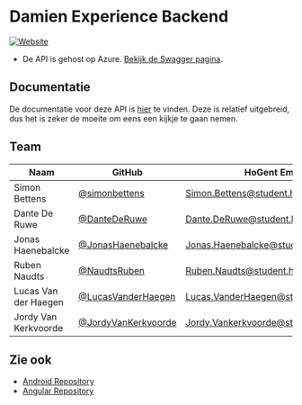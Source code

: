 # Damien Experience Backend

[![Website](https://img.shields.io/website?down_message=offline&label=API&up_message=online&url=http%3A%2F%2Fdamiantourapi.azurewebsites.net%2Fswagger%2Findex.html)](https://damiantourapi.azurewebsites.net)

- De API is gehost op Azure. [Bekijk de Swagger pagina](https://damiantourapi.azurewebsites.net/swagger/index.html).

## Documentatie
De documentatie voor deze API is [hier](https://github.com/HoGent-Projecten3/projecten3-2021-backend-d4/wiki) te vinden. Deze is relatief uitgebreid, dus het is zeker de moeite om eens een kijkje te gaan nemen.

## Team
|Naam|GitHub|HoGent Email|
|--|--|--|
Simon Bettens | [@simonbettens](https://github.com/simonbettens) | [Simon.Bettens@student.hogent.be](mailto:Simon.Bettens@student.hogent.be)
Dante De Ruwe | [@DanteDeRuwe](https://github.com/dantederuwe) | [Dante.DeRuwe@student.hogent.be](mailto:Dante.DeRuwe@student.hogent.be)
Jonas Haenebalcke | [@JonasHaenebalcke](https://github.com/JonasHaenebalcke) | [Jonas.Haenebalcke@student.hogent.be](mailto:Jonas.Haenebalcke@student.hogent.be)
Ruben Naudts | [@NaudtsRuben](https://github.com/naudtsruben) | [Ruben.Naudts@student.hogent.be](mailto:Ruben.Naudts@student.hogent.be)
Lucas Van der Haegen |[@LucasVanderHaegen](https://github.com/LucasVanderHaegen) | [Lucas.VanderHaegen@student.hogent.be](mailto:Lucas.VanderHaegen@student.hogent.be)
Jordy Van Kerkvoorde | [@JordyVanKerkvoorde](https://github.com/JordyVanKerkvoorde) | [Jordy.Vankerkvoorde@student.hogent.be](mailto:Jordy.Vankerkvoorde@student.hogent.be)


## Zie ook
- [Android Repository](https://github.com/HoGent-Projecten3/projecten3-2021-android-d4)
- [Angular Repository](https://github.com/HoGent-Projecten3/projecten3-2021-angular-d4)

